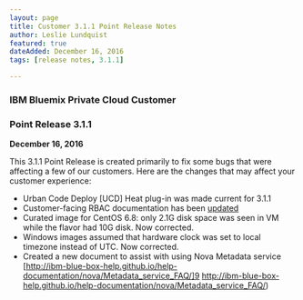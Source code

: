 ```yaml
---
layout: page
title: Customer 3.1.1 Point Release Notes
author: Leslie Lundquist
featured: true
dateAdded: December 16, 2016
tags: [release notes, 3.1.1]

---
```


### IBM Bluemix Private Cloud Customer

### Point Release 3.1.1

**December 16, 2016**


This 3.1.1 Point Release is created primarily to fix some bugs that were affecting a few of our customers. Here are the changes that may affect your customer experience:

 * Urban Code Deploy [UCD] Heat plug-in was made current for 3.1.1
 * Customer-facing RBAC documentation has been [updated](http://ibm-blue-box-help.github.io/help-documentation/keystone/Managing_Users_and_Projects/)
 * Curated image for CentOS 6.8: only 2.1G disk space was seen in VM while the flavor had 10G disk. Now corrected.
 * Windows images assumed that hardware clock was set to local timezone instead of UTC. Now corrected.
 * Created a new document to assist with using Nova Metadata service [http://ibm-blue-box-help.github.io/help-documentation/nova/Metadata_service_FAQ/]9 http://ibm-blue-box-help.github.io/help-documentation/nova/Metadata_service_FAQ/)
